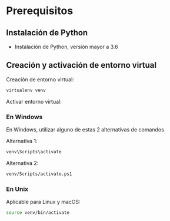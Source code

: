 # Prerequisitos

## Instalación de Python

- Instalación de Python, versión mayor a 3.6

## Creación y activación de entorno virtual

Creación de entorno virtual:

``` bash
virtualenv venv
```

Activar entorno virtual:

### En Windows

En Windows, utilizar alguno de estas 2 alternativas de comandos

Alternativa 1:

``` bash
venv\Scripts\activate
```

Alternativa 2:

``` bash
venv/Scripts/activate.ps1
```

### En Unix

Aplicable para Linux y macOS:

``` bash
source venv/bin/activate
```
